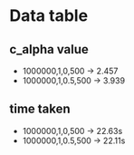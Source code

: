 # Data table

## c_alpha value

- 1000000,1,0,500 -> 2.457
- 1000000,1,0.5,500 -> 3.939

## time taken

- 1000000,1,0,500 -> 22.63s
- 1000000,1,0.5,500 -> 22.11s
